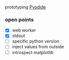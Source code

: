 prototyping [Pyodide](https://github.com/pyodide/pyodide)

### open points
- [x] web worker
- [x] stdout
- [ ] specific python version
- [ ] inject values from outside
- [ ] introspect matplotlib
